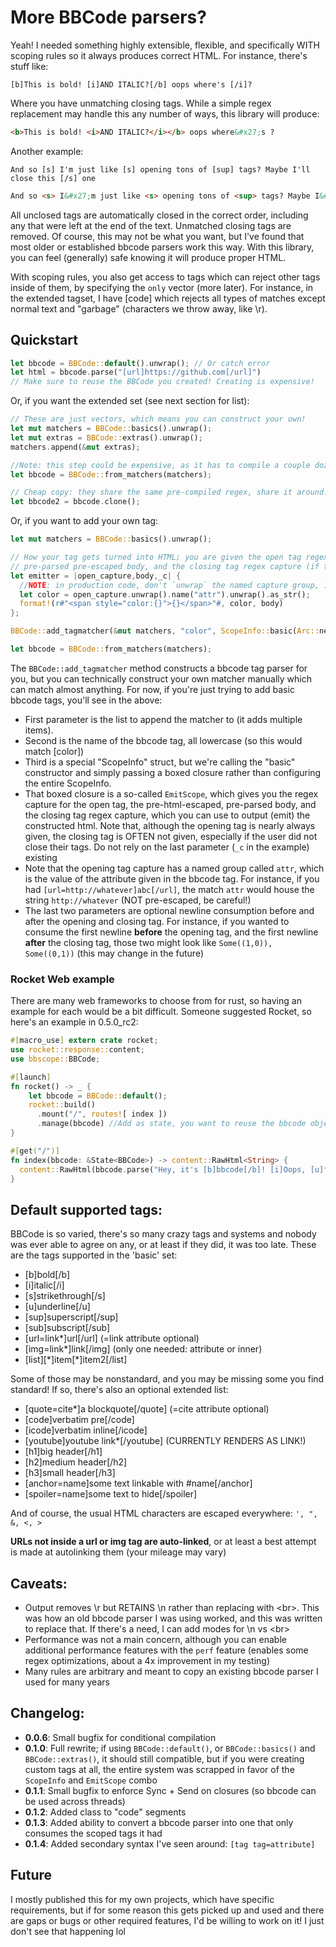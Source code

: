 # More BBCode parsers?

Yeah! I needed something highly extensible, flexible, and specifically WITH scoping 
rules so it always produces correct HTML. For instance, there's stuff like:

```
[b]This is bold! [i]AND ITALIC?[/b] oops where's [/i]?
```

Where you have unmatching closing tags. While a simple regex replacement may handle this
any number of ways, this library will produce:

```html
<b>This is bold! <i>AND ITALIC?</i></b> oops where&#x27;s ?
```

Another example:

```
And so [s] I'm just like [s] opening tons of [sup] tags? Maybe I'll close this [/s] one
```

```html
And so <s> I&#x27;m just like <s> opening tons of <sup> tags? Maybe I&#x27;ll close this </sup></s> one</s>
```

All unclosed tags are automatically closed in the correct order, including any that were
left at the end of the text. Unmatched closing tags are removed. Of course, this may not
be what you want, but I've found that most older or established bbcode parsers work this
way. With this library, you can feel (generally) safe knowing it will produce proper HTML.

With scoping rules, you also get access to tags which can reject other tags inside of them,
by specifying the `only` vector (more later). For instance, in the extended tagset, I have 
[code] which rejects all types of matches except normal text and "garbage" (characters we
throw away, like \r).

## Quickstart 

```rust
let bbcode = BBCode::default().unwrap(); // Or catch error
let html = bbcode.parse("[url]https://github.com[/url]")
// Make sure to reuse the BBCode you created! Creating is expensive!
```

Or, if you want the extended set (see next section for list):

```rust
// These are just vectors, which means you can construct your own!
let mut matchers = BBCode::basics().unwrap();
let mut extras = BBCode::extras().unwrap();
matchers.append(&mut extras);

//Note: this step could be expensive, as it has to compile a couple dozen regexes
let bbcode = BBCode::from_matchers(matchers);

// Cheap copy: they share the same pre-compiled regex, share it around!
let bbcode2 = bbcode.clone();
```

Or, if you want to add your own tag:

```rust
let mut matchers = BBCode::basics().unwrap();

// How your tag gets turned into HTML; you are given the open tag regex capture, the 
// pre-parsed pre-escaped body, and the closing tag regex capture (if the user provided it)
let emitter = |open_capture,body,_c| {
  //NOTE: in production code, don't `unwrap` the named capture group, it might not exist!
  let color = open_capture.unwrap().name("attr").unwrap().as_str();
  format!(r#"<span style="color:{}">{}</span>"#, color, body)
};

BBCode::add_tagmatcher(&mut matchers, "color", ScopeInfo::basic(Arc::new(emitter)), None, None)?;

let bbcode = BBCode::from_matchers(matchers);
```

The `BBCode::add_tagmatcher` method constructs a bbcode tag parser for you, but you can technically
construct your own matcher manually which can match almost anything. For now, if you're just trying to add
basic bbcode tags, you'll see in the above:
- First parameter is the list to append the matcher to (it adds multiple items).
- Second is the name of the bbcode tag, all lowercase (so this would match [color])
- Third is a special "ScopeInfo" struct, but we're calling the "basic" constructor and simply
  passing a boxed closure rather than configuring the entire ScopeInfo.
- That boxed closure is a so-called `EmitScope`, which gives you the regex capture for the open
  tag, the pre-html-escaped, pre-parsed body, and the closing tag regex capture, which you can
  use to output (emit) the constructed html. Note that, although the opening tag is nearly always
  given, the closing tag is OFTEN not given, especially if the user did not close their tags. Do
  not rely on the last parameter (`_c` in the example) existing
- Note that the opening tag capture has a named group called `attr`, which is the value of the
  attribute given in the bbcode tag. For instance, if you had `[url=http://whatever]abc[/url]`, 
  the match `attr` would house the string `http://whatever` (NOT pre-escaped, be careful!)
- The last two parameters are optional newline consumption before and after the opening and 
  closing tag. For instance, if you wanted to consume the first newline __before__ the opening tag, and
  the first newline __after__ the closing tag, those two might look like `Some((1,0)), Some((0,1))`
  (this may change in the future)
  
### Rocket Web example
There are many web frameworks to choose from for rust, so having an example for each would be a 
bit difficult. Someone suggested Rocket, so here's an example in 0.5.0_rc2:

```rust
#[macro_use] extern crate rocket;
use rocket::response::content;
use bbscope::BBCode;

#[launch]
fn rocket() -> _ {
    let bbcode = BBCode::default();
    rocket::build()
      .mount("/", routes![ index ])
      .manage(bbcode) //Add as state, you want to reuse the bbcode object!!
}

#[get("/")]
fn index(bbcode: &State<BBCode>) -> content::RawHtml<String> {
  content::RawHtml(bbcode.parse("Hey, it's [b]bbcode[/b]! [i]Oops, [u]forgot to close[/i] a tag"))
}
```


## Default supported tags:

BBCode is so varied, there's so many crazy tags and systems and nobody was ever able to agree
on any, or at least if they did, it was too late. These are the tags supported in the
'basic' set:

- [b]bold[/b]
- [i]italic[/i]
- [s]strikethrough[/s]
- [u]underline[/u]
- [sup]superscript[/sup]
- [sub]subscript[/sub]
- [url=link*]url[/url] (=link attribute optional)
- [img=link*]link[/img] (only one needed: attribute or inner)
- [list][\*]item[\*]item2[/list]

Some of those may be nonstandard, and you may be missing some you find standard! If so,
there's also an optional extended list:

- [quote=cite*]a blockquote[/quote] (=cite attribute optional)
- [code]verbatim pre[/code]
- [icode]verbatim inline[/icode]
- [youtube]youtube link*[/youtube] (CURRENTLY RENDERS AS LINK!)
- [h1]big header[/h1]
- [h2]medium header[/h2]
- [h3]small header[/h3]
- [anchor=name]some text linkable with #name[/anchor]
- [spoiler=name]some text to hide[/spoiler]

And of course, the usual HTML characters are escaped everywhere: `', ", &, <, >`

**URLs not inside a url or img tag are auto-linked**, or at least a best attempt
is made at autolinking them (your mileage may vary)

## Caveats:

- Output removes \r but RETAINS \n rather than replacing with \<br\>. This was how an old
  bbcode parser I was using worked, and this was written to replace that. If there's a need,
  I can add modes for \n vs \<br\>
- Performance was not a main concern, although you can enable additional performance 
  features with the `perf` feature (enables some regex optimizations, about a 4x improvement in my
  testing)
- Many rules are arbitrary and meant to copy an existing bbcode parser I used for many years

## Changelog:

- **0.0.6**: Small bugfix for conditional compilation
- **0.1.0**: Full rewrite; if using `BBCode::default()`, or `BBCode::basics()` and `BBCode::extras()`,
  it should still compatible, but if you were creating custom tags at all, the entire system was
  scrapped in favor of the `ScopeInfo` and `EmitScope` combo
- **0.1.1**: Small bugfix to enforce Sync + Send on closures (so bbcode can be used across threads)
- **0.1.2**: Added class to "code" segments
- **0.1.3**: Added ability to convert a bbcode parser into one that only consumes the scoped tags it had
- **0.1.4**: Added secondary syntax I've seen around: `[tag tag=attribute]`

## Future

I mostly published this for my own projects, which have specific requirements, but if for 
some reason this gets picked up and used and there are gaps or bugs or other required
features, I'd be willing to work on it! I just don't see that happening lol
